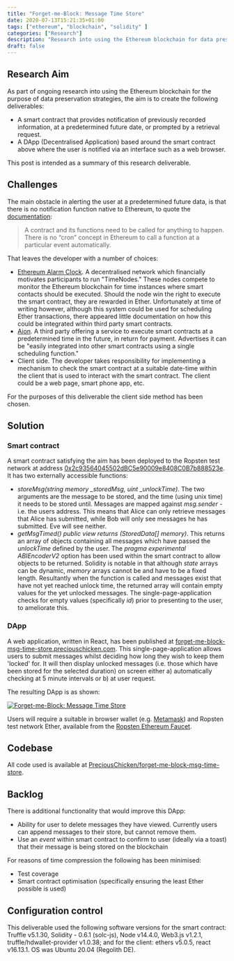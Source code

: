 ```yaml
---
title: "Forget-me-Block: Message Time Store"
date: 2020-07-13T15:21:35+01:00
tags: ["ethereum", "blockchain", "solidity" ]
categories: ["Research"]
description: "Research into using the Ethereum blockchain for data preservation."
draft: false
---
```


## Research Aim

As part of ongoing research into using the Ethereum blockchain for the purpose of data preservation strategies, the aim is to create the following deliverables:

- A smart contract that provides notification of previously recorded information, at a predetermined future date, or prompted by a retrieval request.
- A DApp (Decentralised Application) based around the smart contract above where the user is notified via an interface such as a web browser.

This post is intended as a summary of this research deliverable.

## Challenges

The main obstacle in alerting the user at a predetermined future data, is that there is no notification function native to Ethereum, to quote the [documentation](https://solidity.readthedocs.io/en/v0.6.11/contracts.html#contracts):

> A contract and its functions need to be called for anything to happen. There is no “cron” concept in Ethereum to call a function at a particular event automatically.

That leaves the developer with a number of choices:

- [Ethereum Alarm Clock](https://www.ethereum-alarm-clock.com).  A decentralised network which financially motivates participants to run "TimeNodes." These nodes compete to monitor the Ethereum blockchain for time instances where smart contacts should be executed.  Should the node win the right to execute the smart contract, they are rewarded in Ether.  Unfortunately at time of writing however, although this system could be used for scheduling Ether transactions, there appeared little documentation on how this could be integrated within third party smart contracts.
- [Aion](https://www.aion.ethpantheon.com/).  A third party offering a service to execute smart contracts at a predetermined time in the future, in return for payment.  Advertises it can be "easily integrated into other smart contracts using a single scheduling function."
- Client side.  The developer takes responsibility for implementing a mechanism to check the smart contract at a suitable date-time within the client that is used to interact with the smart contract.  The client could be a web page, smart phone app, etc.

For the purposes of this deliverable the client side method has been chosen.

## Solution

### Smart contract

A smart contract satisfying the aim has been deployed to the Ropsten test network at address [0x2c93564045502dBC5e90009e8408C0B7b888523e](https://ropsten.etherscan.io/address/0x2c93564045502dBC5e90009e8408C0B7b888523e).  It has two externally accessible functions:

- *storeMsg(string memory _storedMsg, uint _unlockTime)*.  The two arguments are the message to be stored, and the time (using unix time) it needs to be stored until.  Messages are mapped against *msg.sender* - i.e. the users address.  This means that Alice can only retrieve messages that Alice has submitted, while Bob will only see messages he has submitted.  Eve will see neither. 
- *getMsgTimed() public view returns (StoredData[] memory)*.  This returns an array of objects containing all messages which have passed the *unlockTime* defined by the user.  The *pragma experimental ABIEncoderV2* option has been used within the smart contract to allow objects to be returned.  Solidity is notable in that although *state* arrays can be dynamic, *memory* arrays cannot be and have to be a fixed length.  Resultantly when the function is called and messages exist that have not yet reached unlock time, the returned array will contain empty values for the yet unlocked messages.  The single-page-application checks for empty values (specifically *id*) prior to presenting to the user, to ameliorate this.

### DApp

A web application, written in React, has been published at [forget-me-block-msg-time-store.preciouschicken.com](https://forget-me-block-msg-time-store.preciouschicken.com).  This single-page-application allows users to submit messages whilst deciding how long they wish to keep them 'locked' for.  It will then display unlocked messages (i.e. those which have been stored for the selected duration) on screen either a) automatically checking at 5 minute intervals or b) at user request.

The resulting DApp is as shown:

[![Forget-me-Block: Message Time Store](https://www.preciouschicken.com/blog/images/message-time-store.png)](https://www.preciouschicken.com/blog/images/message-time-store.png)

Users will require a suitable in browser wallet (e.g. [Metamask](https://metamask.io)) and Ropsten test network Ether, available from the [Ropsten Ethereum Faucet](https://faucet.ropsten.be).

## Codebase

All code used is available at [PreciousChicken/forget-me-block-msg-time-store](https://github.com/PreciousChicken/forget-me-block-msg-time-store).

## Backlog

There is additional functionality that would improve this DApp:

- Ability for user to delete messages they have viewed.  Currently users can append messages to their store, but cannot remove them.
- Use an *event* within smart contract to confirm to user (ideally via a toast) that their message is being stored on the blockchain

For reasons of time compression the following has been minimised:

- Test coverage
- Smart contract optimisation (specifically ensuring the least Ether possible is used)

## Configuration control

This deliverable used the following software versions for the smart contract: Truffle v5.1.30, Solidity - 0.6.1 (solc-js), Node v14.4.0, Web3.js v1.2.1,  truffle/hdwallet-provider v1.0.38; and for the client: ethers v5.0.5, react v16.13.1. OS was Ubuntu 20.04 (Regolith DE).

